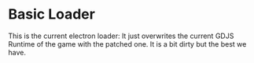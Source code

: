 # Basic Loader

This is the current electron loader: It just overwrites the current GDJS Runtime of the game with the patched one. 
It is a bit dirty but the best we have.
